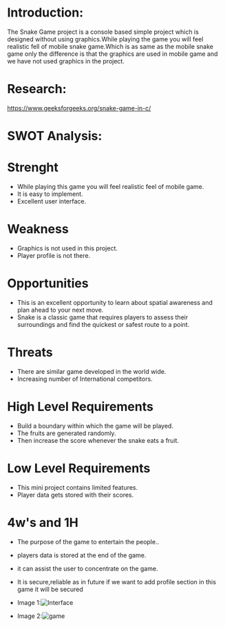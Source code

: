 #  Introduction:

The Snake Game project is a console based simple project which is designed without using graphics.While playing the game you will feel realistic fell of mobile snake game.Which is as same as the mobile snake game only the difference is that the graphics are used in mobile game and we have not used graphics in the project.

# Research:

https://www.geeksforgeeks.org/snake-game-in-c/

# SWOT Analysis:

# Strenght

* While playing this game you will feel realistic feel of mobile game.
* It is easy to implement.
* Excellent user interface.


# Weakness

* Graphics is not used in this project.
* Player profile is not there.

# Opportunities

* This is an excellent opportunity to learn about spatial awareness and plan ahead to your next move.
* Snake is a classic game that requires players to assess their surroundings and find the quickest or safest route to a point.

# Threats

* There are similar game developed in the world wide.
* Increasing number of International competitors.

# High Level Requirements

* Build a boundary within which the game will be played. 
* The fruits are generated randomly.
* Then increase the score whenever the snake eats a fruit.

# Low Level Requirements

* This mini project contains limited features.
* Player data gets stored with their scores.

# 4w's and 1H

* The purpose of the game to entertain the people..
* players data is stored at the end of the game.
* it can assist the user to concentrate on the game.
* It is secure,reliable as in future if we want to add profile section in this game it will be secured


* Image 1:![Interface](https://user-images.githubusercontent.com/98874671/153588690-377d69c9-10ad-43c5-87a8-05366791db35.PNG)
* Image 2:![game](https://user-images.githubusercontent.com/98874671/153588762-9117beac-abe5-4b28-a312-93a9fce1e69c.PNG)

